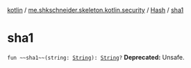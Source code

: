 [kotlin](../../index.md) / [me.shkschneider.skeleton.kotlin.security](../index.md) / [Hash](index.md) / [sha1](./sha1.md)

# sha1

`fun ~~sha1~~(string: `[`String`](https://kotlinlang.org/api/latest/jvm/stdlib/kotlin/-string/index.html)`): `[`String`](https://kotlinlang.org/api/latest/jvm/stdlib/kotlin/-string/index.html)`?`
**Deprecated:** Unsafe.

